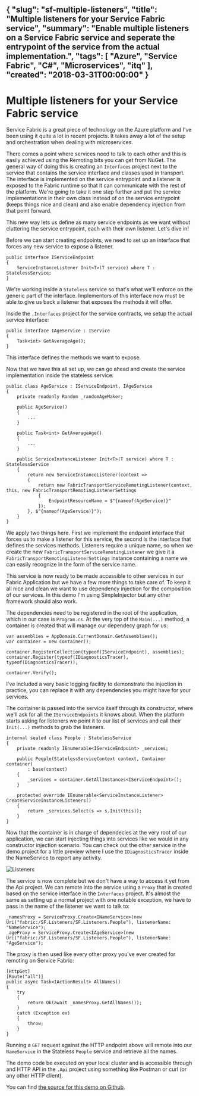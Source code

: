 {
  "slug": "sf-multiple-listeners",
  "title": "Multiple listeners for your Service Fabric service",
  "summary": "Enable multiple listeners on a Service Fabric service and seperate the entrypoint of the service from the actual implementation.",
  "tags": [
    "Azure",
    "Service Fabric",
    "C#",
    "Microservices",
    "itq"
  ],
  "created": "2018-03-31T00:00:00"
}
---
# Multiple listeners for your Service Fabric service

Service Fabric is a great piece of technology on the Azure platform and I've been using it quite a lot in recent projects. It takes away a lot of the setup and orchestration when dealing with microservices.

There comes a point where services need to talk to each other and this is easily achieved using the Remoting bits you can get from NuGet. The general way of doing this is creating an `Interfaces` project next to the service that
contains the service interface and classes used in transport. The interface is implemented on the service entrypoint and a listener is exposed to the Fabric runtime so that it can communicate with the rest of the platform. We're
going to take it one step further and put the service implementations in their own class instead of on the service entrypoint (keeps things nice and clean) and also enable dependency injection from that point forward.

This new way lets us define as many service endpoints as we want without cluttering the service entrypoint, each with their own listener. Let's dive in!

Before we can start creating endpoints, we need to set up an interface that forces any new service to expose a listener.

    public interface IServiceEndpoint
    {
        ServiceInstanceListener Init<T>(T service) where T : StatelessService;
    }

We're working inside a `Stateless` service so that's what we'll enforce on the generic part of the interface. Implementors of this interface now must be able to give us back a listener that exposes the methods it will offer.

Inside the `.Interfaces` project for the service contracts, we setup the actual service interface:

    public interface IAgeService : IService
    {
        Task<int> GetAverageAge();
    }

This interface defines the methods we want to expose.

Now that we have this all set up, we can go ahead and create the service implementation inside the stateless service:

    public class AgeService : IServiceEndpoint, IAgeService
    {
        private readonly Random _randomAgeMaker;

        public AgeService()
        {
            ...
        }

        public Task<int> GetAverageAge()
        {
            ...
        }

        public ServiceInstanceListener Init<T>(T service) where T : StatelessService
        {
            return new ServiceInstanceListener(context =>
            {
                return new FabricTransportServiceRemotingListener(context, this, new FabricTransportRemotingListenerSettings
                {
                    EndpointResourceName = $"{nameof(AgeService)}"
                });
            }, $"{nameof(AgeService)}");
        }
    }

We apply two things here. First we implement the endpoint interface that forces us to make a listener for this service, the second is the interface that defines the services methods. Listeners require a unique name, so when
we create the new `FabricTransportServiceRemotingListener` we give it a `FabricTransportRemotingListenerSettings` instance containing a name we can easily recognize in the form of the service name.

This service is now ready to be made accessible to other services in our Fabric Application but we have a few more things to take care of. To keep it all nice and clean we want to use dependency injection for the composition of our services. In this
demo I'm using SimpleInjector but any other framework should also work.

The dependencies need to be registered in the root of the application, which in our case is `Program.cs`. At the very top of the `Main(...)` method, a container is created that will manage our dependecy graph for us:

    var assemblies = AppDomain.CurrentDomain.GetAssemblies();
    var container = new Container();

    container.RegisterCollection(typeof(IServiceEndpoint), assemblies);
    container.Register(typeof(IDiagnosticsTracer), typeof(DiagnosticsTracer));

    container.Verify();

I've included a very basic logging facility to demonstrate the injection in practice, you can replace it with any dependencies you might have for your services.

The container is passed into the service itself through its constructor, where we'll ask for all the `IServiceEndpoints` it knows about. When the platform starts asking for listeners we point it to our list of services and call their `Init(...)` methods to grab the listeners.

    internal sealed class People : StatelessService
    {
        private readonly IEnumerable<IServiceEndpoint> _services;

        public People(StatelessServiceContext context, Container container)
            : base(context)
        {
            _services = container.GetAllInstances<IServiceEndpoint>();
        }

        protected override IEnumerable<ServiceInstanceListener> CreateServiceInstanceListeners()
        {
            return _services.Select(s => s.Init(this));
        }
    }

Now that the container is in charge of dependecies at the very root of our application, we can start injecting things into services like we would in any constructor injection scenario.
You can check out the other service in the demo project for a little preview where I use the `IDiagnosticsTracer` inside the NameService to report any activity.

![Listeners](/content/sf-multiple-listeners/sf-multiple-listeners/sf-listeners.png)

The service is now complete but we don't have a way to access it yet from the Api project. We can remote into the service using a `Proxy` that is created based on the service interface in the `Interfaces` project.
It's almost the same as setting up a normal project with one notable exception, we have to pass in the name of the listener we want to talk to:

    _namesProxy = ServiceProxy.Create<INameService>(new Uri("fabric:/SF.Listeners/SF.Listeners.People"), listenerName: "NameService");
    _ageProxy = ServiceProxy.Create<IAgeService>(new Uri("fabric:/SF.Listeners/SF.Listeners.People"), listenerName: "AgeService");

The proxy is then used like every other proxy you've ever created for remoting on Service Fabric:

    [HttpGet]
    [Route("all")]
    public async Task<IActionResult> AllNames()
    {
        try
        {
            return Ok(await _namesProxy.GetAllNames());
        }
        catch (Exception ex)
        {
            throw;
        }
    }

Running a `GET` request against the HTTP endpoint above will remote into our `NameService` in the Stateless `People` service and retrieve all the names.

The demo code be executed on your local cluster and is accessible through and HTTP API in the `.Api` project using something like Postman or curl (or any other HTTP client).

You can find [the source for this demo on Github](https://github.com/harrewarre/sf-listeners).